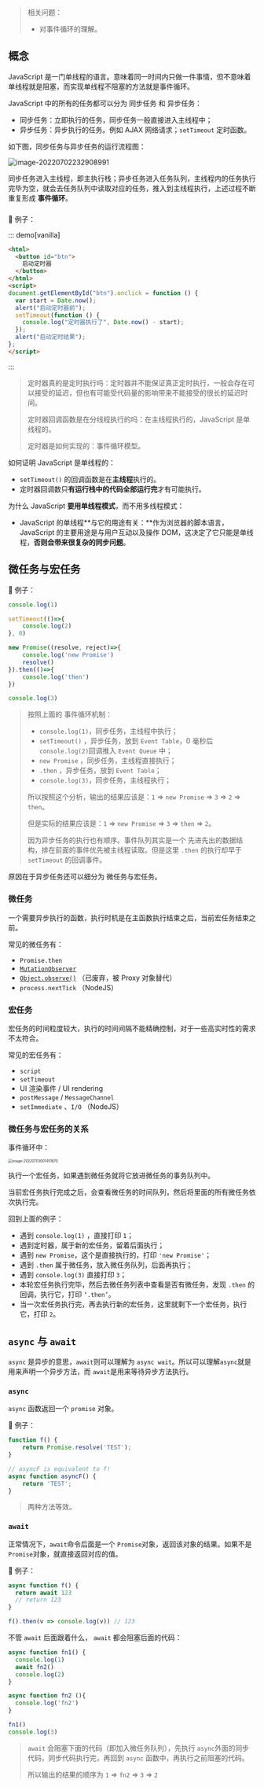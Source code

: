 > 相关问题：
>
> + 对事件循环的理解。

## 概念

JavaScript 是一门单线程的语言。意味着同一时间内只做一件事情，但不意味着单线程就是阻塞，而实现单线程不阻塞的方法就是事件循环。

JavaScript 中的所有的任务都可以分为 同步任务 和 异步任务：

+ 同步任务：立即执行的任务，同步任务一般直接进入主线程中；
+ 异步任务：异步执行的任务。例如 AJAX 网络请求；`setTimeout` 定时函数。

如下图，同步任务与异步任务的运行流程图：

![image-20220702232908991](https://cdn.jsdelivr.net/gh/simon1uo/image-flow@master/image/K9mG7o.png)

同步任务进入主线程，即主执行栈；异步任务进入任务队列，主线程内的任务执行完毕为空，就会去任务队列中读取对应的任务，推入到主线程执行，上述过程不断重复形成 **事件循环**。



### 

🌰 例子： 

::: demo[vanilla]

```html
<html>
  <button id="btn">
    启动定时器
  </button>
</html>
<script>
document.getElementById("btn").onclick = function () {
  var start = Date.now();
  alert("启动定时器前");
  setTimeout(function () {
    console.log("定时器执行了", Date.now() - start);
  });
  alert("启动定时结果");
};
</script>
```

:::

> 定时器真的是定时执行吗：定时器并不能保证真正定时执行，一般会存在可以接受的延迟，但也有可能受代码量的影响带来不能接受的很长的延迟时间。
>
> 定时器回调函数是在分线程执行的吗：在主线程执行的，JavaScript 是单线程的。
>
> 定时器是如何实现的：事件循环模型。



如何证明 JavaScript 是单线程的：

+ `setTimeout()` 的回调函数是在**主线程**执行的。
+ 定时器回调数只**有运行栈中的代码全部运行完**才有可能执行。

为什么 JavaScript **要用单线程模式**，而不用多线程模式：

+ JavaScript 的单线程**与它的用途有关：**作为浏览器的脚本语言，JavaScript 的主要用途是与用户互动以及操作 DOM，这决定了它只能是单线程，**否则会带来很复杂的同步问题**。



## 微任务与宏任务

🌰 例子：

```js
console.log(1)

setTimeout(()=>{
    console.log(2)
}, 0)

new Promise((resolve, reject)=>{
    console.log('new Promise')
    resolve()
}).then(()=>{
    console.log('then')
})

console.log(3)
```

> 按照上面的 事件循环机制：
>
> + `console.log(1)`，同步任务，主线程中执行；
> + `setTimeout()` ，异步任务，放到 `Event Table`，0 毫秒后`console.log(2)`回调推入 `Event Queue` 中；
> + `new Promise` ，同步任务，主线程直接执行；
> + `.then` ，异步任务，放到 `Event Table`；
> + `console.log(3)`，同步任务，主线程执行；
>
> 所以按照这个分析，输出的结果应该是：`1` => `new Promise` => `3` => `2` => `then`。
>
> 但是实际的结果应该是：`1` => `new Promise` => `3` => `then` => `2`。
>
> 因为异步任务的执行也有顺序。事件队列其实是一个 先进先出的数据结构，排在前面的事件优先被主线程读取。但是这里 `.then` 的执行却早于 `setTimeout` 的回调事件。

原因在于异步任务还可以细分为 微任务与宏任务。

### 微任务

一个需要异步执行的函数，执行时机是在主函数执行结束之后，当前宏任务结束之前。

常见的微任务有：

+ `Promise.then`
+  [`MutationObserver`](https://developer.mozilla.org/zh-CN/docs/Web/API/MutationObserver)
+ [`Object.observe()`](https://www.apiref.com/javascript-zh/Reference/Global_Objects/Object/observe.htm) （已废弃，被 Proxy 对象替代）
+ `process.nextTick` （NodeJS）



### 宏任务

宏任务的时间粒度较大，执行的时间间隔不能精确控制，对于一些高实时性的需求不太符合。

常见的宏任务有：

+ `script` 
+ `setTimeout`
+ UI 渲染事件 / UI rendering
+ `postMessage` / `MessageChannel`
+ `setImmediate` 、`I/O` （NodeJS）



### 微任务与宏任务的关系

事件循环中：

<img src="https://cdn.jsdelivr.net/gh/simon1uo/image-flow@master/image/xDFuUu.png" alt="image-20220703001451670" style="zoom:50%;" />

执行一个宏任务，如果遇到微任务就将它放进微任务的事务队列中。

当前宏任务执行完成之后，会查看微任务的时间队列，然后将里面的所有微任务依次执行完。



回到上面的例子：

+ 遇到 `console.log(1)` ，直接打印 `1`；
+ 遇到定时器，属于新的宏任务，留着后面执行；
+ 遇到 `new Promise`，这个是直接执行的，打印 `'new Promise'`；
+ 遇到 `.then` 属于微任务，放入微任务队列，后面再执行；
+ 遇到 `console.log(3)` 直接打印 `3`；
+ 本轮宏任务执行完毕，然后去微任务列表中查看是否有微任务，发现 `.then` 的回调，执行它，打印 `‘.then’`。
+ 当一次宏任务执行完，再去执行新的宏任务，这里就剩下一个宏任务，执行它，打印 `2`。



## `async` 与 `await`

`async` 是异步的意思，`await`则可以理解为 `async wait`。所以可以理解`async`就是用来声明一个异步方法，而 `await`是用来等待异步方法执行。



### `async`

`async` 函数返回一个 `promise` 对象。

🌰 例子：
```js
function f() {
    return Promise.resolve('TEST');
}

// asyncF is equivalent to f!
async function asyncF() {
    return 'TEST';
}
```

> 两种方法等效。



### `await`

正常情况下，`await`命令后面是一个 `Promise`对象，返回该对象的结果。如果不是 `Promise`对象，就直接返回对应的值。

🌰 例子：

```js
async function f() {
  return await 123
  // return 123
}

f().then(v => console.log(v)) // 123
```



不管 `await` 后面跟着什么， `await` 都会阻塞后面的代码：
```js
async function fn1() {
  console.log(1)
  await fn2()
  console.log(2)
}

async function fn2 (){
  console.log('fn2')
}

fn1()
console.log(3)
```

> `await` 会阻塞下面的代码（即加入微任务队列），先执行 `async`外面的同步代码，同步代码执行完，再回到 `async` 函数中，再执行之前阻塞的代码。
>
> 所以输出的结果的顺序为 `1` => `fn2` => `3` => `2`